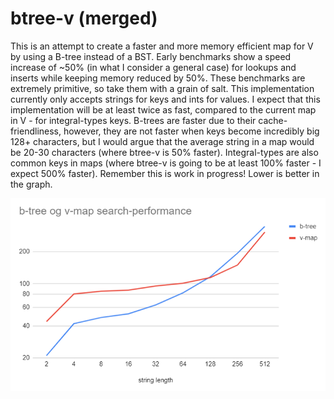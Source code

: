 # btree-v (merged)

This is an attempt to create a faster and more memory efficient map for V by using a B-tree instead of a BST. Early benchmarks show a speed increase of ~50% (in what I consider a general case) for lookups and inserts while keeping memory reduced by 50%. These benchmarks are extremely primitive, so take them with a grain of salt. This implementation currently only accepts strings for keys and ints for values. I expect that this implementation will be at least twice as fast, compared to the current map in V - for integral-types keys. B-trees are faster due to their cache-friendliness, however, they are not faster when keys become incredibly big 128+ characters, but I would argue that the average string in a map would be 20-30 characters (where btree-v is 50% faster). Integral-types are also common keys in maps (where btree-v is going to be at least 100% faster - I expect 500% faster). Remember this is work in progress! Lower is better in the graph.

![Benchmark](/search.PNG)
